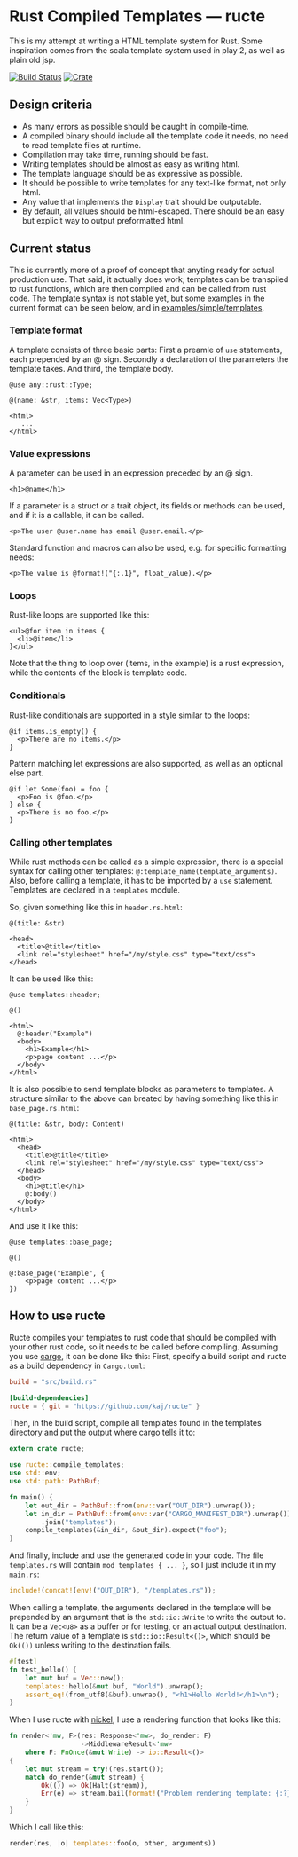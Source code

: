 # Rust Compiled Templates — ructe

This is my attempt at writing a HTML template system for Rust.
Some inspiration comes from the scala template system used in play 2,
as well as plain old jsp.

[![Build Status](https://travis-ci.org/kaj/ructe.svg?branch=master)](https://travis-ci.org/kaj/ructe)
[![Crate](https://meritbadge.herokuapp.com/ructe)](https://crates.io/crates/ructe)

## Design criteria

* As many errors as possible should be caught in compile-time.
* A compiled binary should include all the template code it needs,
  no need to read template files at runtime.
* Compilation may take time, running should be fast.
* Writing templates should be almost as easy as writing html.
* The template language should be as expressive as possible.
* It should be possible to write templates for any text-like format,
  not only html.
* Any value that implements the `Display` trait should be outputable.
* By default, all values should be html-escaped.  There should be an
  easy but explicit way to output preformatted html.

## Current status

This is currently more of a proof of concept that anyting ready for
actual production use.
That said, it actually does work; templates can be transpiled to rust
functions, which are then compiled and can be called from rust code.
The template syntax is not stable yet, but some examples in the current
format can be seen below, and in
[examples/simple/templates](examples/simple/templates).

### Template format

A template consists of three basic parts:
First a preamle of `use` statements, each prepended by an @ sign.
Secondly a declaration of the parameters the template takes.
And third, the template body.

```
@use any::rust::Type;

@(name: &str, items: Vec<Type>)

<html>
   ...
</html>
```

### Value expressions

A parameter can be used in an expression preceded by an @ sign.

```
<h1>@name</h1>
```

If a parameter is a struct or a trait object, its fields or methods can
be used, and if it is a callable, it can be called.

```
<p>The user @user.name has email @user.email.</p>
```

Standard function and macros can also be used, e.g. for specific
formatting needs:

```
<p>The value is @format!("{:.1}", float_value).</p>
```

### Loops

Rust-like loops are supported like this:

```
<ul>@for item in items {
  <li>@item</li>
}</ul>
```

Note that the thing to loop over (items, in the example) is a rust
expression, while the contents of the block is template code.

### Conditionals

Rust-like conditionals are supported in a style similar to the loops:

```
@if items.is_empty() {
  <p>There are no items.</p>
}
```

Pattern matching let expressions are also supported, as well as an
optional else part.

```
@if let Some(foo) = foo {
  <p>Foo is @foo.</p>
} else {
  <p>There is no foo.</p>
}
```

### Calling other templates

While rust methods can be called as a simple expression, there is a
special syntax for calling other templates:
`@:template_name(template_arguments)`.
Also, before calling a template, it has to be imported by a `use`
statement.
Templates are declared in a `templates` module.

So, given something like this in `header.rs.html`:

```
@(title: &str)

<head>
  <title>@title</title>
  <link rel="stylesheet" href="/my/style.css" type="text/css">
</head>
```

It can be used like this:

```
@use templates::header;

@()

<html>
  @:header("Example")
  <body>
    <h1>Example</h1>
    <p>page content ...</p>
  </body>
</html>
```

It is also possible to send template blocks as parameters to templates.
A structure similar to the above can breated by having something like
this in `base_page.rs.html`:

```
@(title: &str, body: Content)

<html>
  <head>
    <title>@title</title>
    <link rel="stylesheet" href="/my/style.css" type="text/css">
  </head>
  <body>
    <h1>@title</h1>
    @:body()
  </body>
</html>
```

And use it like this:

```
@use templates::base_page;

@()

@:base_page("Example", {
    <p>page content ...</p>
})
```

## How to use ructe

Ructe compiles your templates to rust code that should be compiled with
your other rust code, so it needs to be called before compiling.
Assuming you use [cargo](http://doc.crates.io/), it can be done like
this:
First, specify a build script and ructe as a build dependency in
`Cargo.toml`:

```toml
build = "src/build.rs"

[build-dependencies]
ructe = { git = "https://github.com/kaj/ructe" }
```

Then, in the build script, compile all templates found in the templates
directory and put the output where cargo tells it to:

```rust
extern crate ructe;

use ructe::compile_templates;
use std::env;
use std::path::PathBuf;

fn main() {
    let out_dir = PathBuf::from(env::var("OUT_DIR").unwrap());
    let in_dir = PathBuf::from(env::var("CARGO_MANIFEST_DIR").unwrap())
        .join("templates");
    compile_templates(&in_dir, &out_dir).expect("foo");
}
```

And finally, include and use the generated code in your code.
The file `templates.rs` will contain `mod templates { ... }`,
so I just include it in my `main.rs`:

```rust
include!(concat!(env!("OUT_DIR"), "/templates.rs"));
```

When calling a template, the arguments declared in the template will be
prepended by an argument that is the `std::io::Write` to write the
output to.
It can be a `Vec<u8>` as a buffer or for testing, or an actual output
destination.
The return value of a template is `std::io::Result<()>`, which should be
`Ok(())` unless writing to the destination fails.

```rust
#[test]
fn test_hello() {
    let mut buf = Vec::new();
    templates::hello(&mut buf, "World").unwrap();
    assert_eq!(from_utf8(&buf).unwrap(), "<h1>Hello World!</h1>\n");
}
```

When I use ructe with [nickel](https://crates.io/crates/nickel), I use a
rendering function that looks like this:

```rust
fn render<'mw, F>(res: Response<'mw>, do_render: F)
                  ->MiddlewareResult<'mw>
    where F: FnOnce(&mut Write) -> io::Result<()>
{
    let mut stream = try!(res.start());
    match do_render(&mut stream) {
        Ok(()) => Ok(Halt(stream)),
        Err(e) => stream.bail(format!("Problem rendering template: {:?}", e))
    }
}
```

Which I call like this:

```rust
render(res, |o| templates::foo(o, other, arguments))
```
